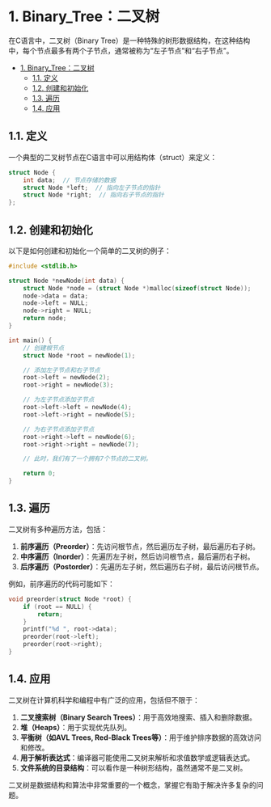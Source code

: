 # 1. Binary_Tree：二叉树

在C语言中，二叉树（Binary Tree）是一种特殊的树形数据结构，在这种结构中，每个节点最多有两个子节点，通常被称为“左子节点”和“右子节点”。

- [1. Binary\_Tree：二叉树](#1-binary_tree二叉树)
  - [1.1. 定义](#11-定义)
  - [1.2. 创建和初始化](#12-创建和初始化)
  - [1.3. 遍历](#13-遍历)
  - [1.4. 应用](#14-应用)

## 1.1. 定义

一个典型的二叉树节点在C语言中可以用结构体（struct）来定义：

```c
struct Node {
    int data;  // 节点存储的数据
    struct Node *left;  // 指向左子节点的指针
    struct Node *right;  // 指向右子节点的指针
};
```

## 1.2. 创建和初始化

以下是如何创建和初始化一个简单的二叉树的例子：

```c
#include <stdlib.h>

struct Node *newNode(int data) {
    struct Node *node = (struct Node *)malloc(sizeof(struct Node));
    node->data = data;
    node->left = NULL;
    node->right = NULL;
    return node;
}

int main() {
    // 创建根节点
    struct Node *root = newNode(1);

    // 添加左子节点和右子节点
    root->left = newNode(2);
    root->right = newNode(3);

    // 为左子节点添加子节点
    root->left->left = newNode(4);
    root->left->right = newNode(5);

    // 为右子节点添加子节点
    root->right->left = newNode(6);
    root->right->right = newNode(7);

    // 此时，我们有了一个拥有7个节点的二叉树。

    return 0;
}
```

## 1.3. 遍历

二叉树有多种遍历方法，包括：

1. **前序遍历（Preorder）**：先访问根节点，然后遍历左子树，最后遍历右子树。
2. **中序遍历（Inorder）**：先遍历左子树，然后访问根节点，最后遍历右子树。
3. **后序遍历（Postorder）**：先遍历左子树，然后遍历右子树，最后访问根节点。

例如，前序遍历的代码可能如下：

```c
void preorder(struct Node *root) {
    if (root == NULL) {
        return;
    }
    printf("%d ", root->data);
    preorder(root->left);
    preorder(root->right);
}
```

## 1.4. 应用

二叉树在计算机科学和编程中有广泛的应用，包括但不限于：

1. **二叉搜索树（Binary Search Trees）**：用于高效地搜索、插入和删除数据。
2. **堆（Heaps）**：用于实现优先队列。
3. **平衡树（如AVL Trees, Red-Black Trees等）**：用于维护排序数据的高效访问和修改。
4. **用于解析表达式**：编译器可能使用二叉树来解析和求值数学或逻辑表达式。
5. **文件系统的目录结构**：可以看作是一种树形结构，虽然通常不是二叉树。

二叉树是数据结构和算法中非常重要的一个概念，掌握它有助于解决许多复杂的问题。
